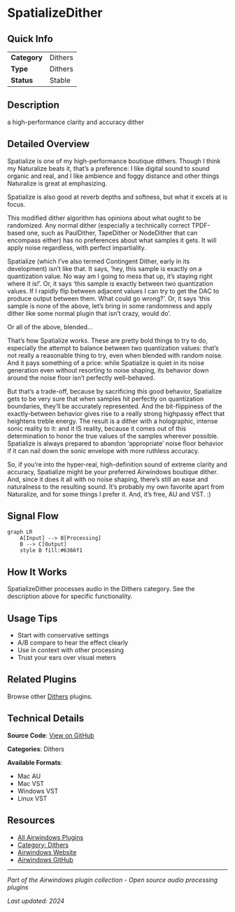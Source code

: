 # SpatializeDither



## Quick Info

| | |
|---|---|
| **Category** | Dithers |
| **Type** | Dithers |
| **Status** | Stable |

## Description

a high-performance clarity and accuracy dither

## Detailed Overview

Spatialize is one of my high-performance boutique dithers. Though I think my Naturalize beats it, that’s a preference: I like digital sound to sound organic and real, and I like ambience and foggy distance and other things Naturalize is great at emphasizing.

Spatialize is also good at reverb depths and softness, but what it excels at is focus.

This modified dither algorithm has opinions about what ought to be randomized. Any normal dither (especially a technically correct TPDF-based one, such as PaulDither, TapeDither or NodeDither that can encompass either) has no preferences about what samples it gets. It will apply noise regardless, with perfect impartiality.

Spatialize (which I’ve also termed Contingent Dither, early in its development) isn’t like that. It says, ‘hey, this sample is exactly on a quantization value. No way am I going to mess that up, it’s staying right where it is!’. Or, it says ‘this sample is exactly between two quantization values. If I rapidly flip between adjacent values I can try to get the DAC to produce output between them. What could go wrong?’. Or, it says ‘this sample is none of the above, let’s bring in some randomness and apply dither like some normal plugin that isn’t crazy, would do’.

Or all of the above, blended…

That’s how Spatialize works. These are pretty bold things to try to do, especially the attempt to balance between two quantization values: that’s not really a reasonable thing to try, even when blended with random noise. And it pays something of a price: while Spatialize is quiet in its noise generation even without resorting to noise shaping, its behavior down around the noise floor isn’t perfectly well-behaved.

But that’s a trade-off, because by sacrificing this good behavior, Spatialize gets to be very sure that when samples hit perfectly on quantization boundaries, they’ll be accurately represented. And the bit-flippiness of the exactly-between behavior gives rise to a really strong highpassy effect that heightens treble energy. The result is a dither with a holographic, intense sonic reality to it: and it IS reality, because it comes out of this determination to honor the true values of the samples wherever possible. Spatialize is always prepared to abandon ‘appropriate’ noise floor behavior if it can nail down the sonic envelope with more ruthless accuracy.

So, if you’re into the hyper-real, high-definition sound of extreme clarity and accuracy, Spatialize might be your preferred Airwindows boutique dither. And, since it does it all with no noise shaping, there’s still an ease and naturalness to the resulting sound. It’s probably my own favorite apart from Naturalize, and for some things I prefer it. And, it’s free, AU and VST. :)

## Signal Flow

```mermaid
graph LR
    A[Input] --> B[Processing]
    B --> C[Output]
    style B fill:#6366f1
```

## How It Works

SpatializeDither processes audio in the Dithers category. See the description above for specific functionality.

## Usage Tips

- Start with conservative settings
- A/B compare to hear the effect clearly
- Use in context with other processing
- Trust your ears over visual meters


## Related Plugins

Browse other [Dithers](../categories/dithers.md) plugins.


## Technical Details

**Source Code**: [View on GitHub](https://github.com/airwindows/airwindows/tree/master/plugins/LinuxVST/src/SpatializeDither)

**Categories**: Dithers

**Available Formats**:
- Mac AU
- Mac VST
- Windows VST
- Linux VST

## Resources

- [All Airwindows Plugins](../../README.md)
- [Category: Dithers](../categories/dithers.md)
- [Airwindows Website](https://www.airwindows.com)
- [Airwindows GitHub](https://github.com/airwindows/airwindows)

---

*Part of the Airwindows plugin collection - Open source audio processing plugins*

*Last updated: 2024*
